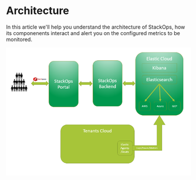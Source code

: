 # Architecture

In this article we'll help you understand the architecture of StackOps, how its componenents interact and alert you on the configured metrics to be monitored.

<kbd>![This is the stackops architecture.](images/stackops-monitoring-architecture.png)</kbd>